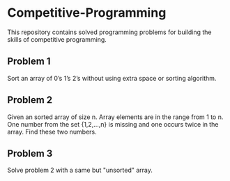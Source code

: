 # Competitive-Programming
This repository contains solved programming problems for building the skills of competitive programming.

## Problem 1
Sort an array of 0’s 1’s 2’s without using extra space or sorting algorithm.

## Problem 2
Given an sorted array of size n. Array elements are in the range from 1 to n. One number from the set {1,2,...,n} is missing and one occurs twice in the array. Find these two numbers.

## Problem 3
Solve problem 2 with a same but "unsorted" array.
